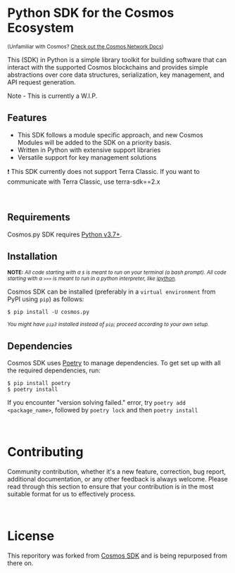 # Python SDK for the Cosmos Ecosystem

<p><sub>(Unfamiliar with Cosmos?  <a href="https://docs.terra.money/">Check out the Cosmos Network Docs</a>)</sub></p>

This (SDK) in Python is a simple library toolkit for building software that can interact with the supported Cosmos blockchains and provides simple abstractions over core data structures, serialization, key management, and API request generation.

Note - This is currently a W.I.P.

## Features

- This SDK follows a module specific approach, and new Cosmos Modules will be added to the SDK on a priority basis.
- Written in Python with extensive support libraries
- Versatile support for key management solutions

❗ This SDK currently does not support Terra Classic. If you want to communicate with Terra Classic, use terra-sdk==2.x

<br/>

## Requirements

Cosmos.py SDK requires <a href="https://www.python.org/downloads/">Python v3.7+</a>.

## Installation

<sub>**NOTE:** _All code starting with a `$` is meant to run on your terminal (a bash prompt). All code starting with a `>>>` is meant to run in a python interpreter, like <a href="https://pypi.org/project/ipython/">ipython</a>._</sub>

Cosmos SDK can be installed (preferably in a `virtual environment` from PyPI using `pip`) as follows:
  
```
$ pip install -U cosmos.py
```

<sub>_You might have `pip3` installed instead of `pip`; proceed according to your own setup._<sub>


## Dependencies

Cosmos SDK uses <a href="https://python-poetry.org/">Poetry</a> to manage dependencies. To get set up with all the required dependencies, run:

```
$ pip install poetry
$ poetry install
```

If you encounter "version solving failed." error, try `poetry add <package_name>`, followed by `poetry lock` and then `poetry install`


<br/>

# Contributing

Community contribution, whether it's a new feature, correction, bug report, additional documentation, or any other feedback is always welcome. Please read through this section to ensure that your contribution is in the most suitable format for us to effectively process.

<br/>

# License

This reporitory was forked from  <a href="https://github.com/terra-money/terra.py">Cosmos SDK</a> and is being repurposed from there on. 

